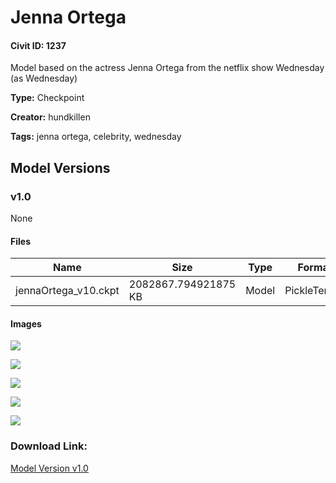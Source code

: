 # Jenna Ortega

#### Civit ID: 1237

<p>Model based on the actress Jenna Ortega from the netflix show Wednesday (as Wednesday)</p>

**Type:** Checkpoint

**Creator:** hundkillen

**Tags:** jenna ortega, celebrity, wednesday

## Model Versions

### v1.0

None

#### Files

| Name | Size | Type | Format | Download Url | AutoV1 | AutoV2 | SHA256 | CRC32 | BLAKE3 |
| --- | --- | --- | --- | --- | --- | --- | --- | --- | --- |
| jennaOrtega_v10.ckpt | 2082867.794921875 KB | Model | PickleTensor | https://civitai.com/api/download/models/1306 | 6048AC5E | F5E4533F30 | F5E4533F3063413CA53EFA2560BC076905028480902D4655AA5040CC57138A91 | 30D7498E | CDE4F0C87C28D21F88BE26CF248CCF4F2DDB9BCBE9095CC1B428736A44716F9F |

#### Images

<p><img src="https://image.civitai.com/xG1nkqKTMzGDvpLrqFT7WA/9bfb722b-cefd-4ad1-d502-43316de75b00/width=450/10781.jpeg" /></p>

<p><img src="https://image.civitai.com/xG1nkqKTMzGDvpLrqFT7WA/a2246f4f-f3fd-43db-029d-04dc0a281a00/width=450/10783.jpeg" /></p>

<p><img src="https://image.civitai.com/xG1nkqKTMzGDvpLrqFT7WA/0cd050b3-8fe1-4726-706f-99b0a6d8d700/width=450/10782.jpeg" /></p>

<p><img src="https://image.civitai.com/xG1nkqKTMzGDvpLrqFT7WA/f0a37209-9033-4ab0-0da3-587450bad100/width=450/10780.jpeg" /></p>

<p><img src="https://image.civitai.com/xG1nkqKTMzGDvpLrqFT7WA/b6971319-f122-4469-fd4a-ee3520cd2900/width=450/10779.jpeg" /></p>

### Download Link:

[Model Version v1.0](https://civitai.com/api/download/models/1306)


